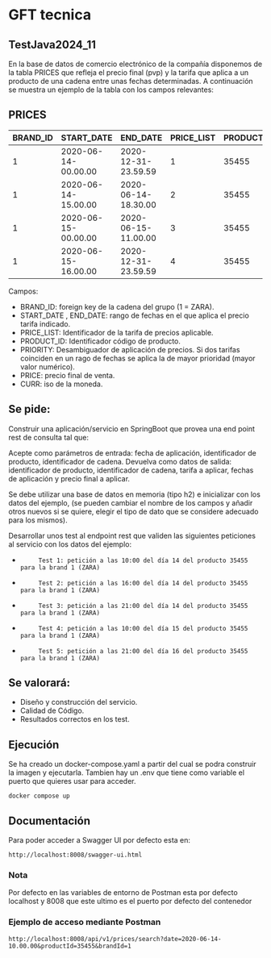 # GFT tecnica

## TestJava2024_11

En la base de datos de comercio electrónico de la compañía disponemos de la tabla PRICES que refleja el precio final (pvp) y la tarifa que aplica a un producto de una cadena entre unas fechas determinadas. A continuación se muestra un ejemplo de la tabla con los campos relevantes:
 
PRICES
-------
 
| BRAND_ID 	| START_DATE          	| END_DATE            	| PRICE_LIST 	| PRODUCT_ID 	| PRIORITY 	| PRICE 	| CURR 	|
|----------	|---------------------	|---------------------	|------------	|------------	|----------	|-------	|------	|
| 1        	| 2020-06-14-00.00.00 	| 2020-12-31-23.59.59 	| 1          	| 35455      	| 0        	| 35.50 	| EUR  	|
| 1        	| 2020-06-14-15.00.00 	| 2020-06-14-18.30.00 	| 2          	| 35455      	| 1        	| 25.45 	| EUR  	|
| 1        	| 2020-06-15-00.00.00 	| 2020-06-15-11.00.00 	| 3          	| 35455      	| 1        	| 30.50 	| EUR  	|
| 1        	| 2020-06-15-16.00.00 	| 2020-12-31-23.59.59 	| 4          	| 35455      	| 1        	| 38.95 	| EUR  	| 

Campos: 
 
- BRAND_ID: foreign key de la cadena del grupo (1 = ZARA).
- START_DATE , END_DATE: rango de fechas en el que aplica el precio tarifa indicado.
- PRICE_LIST: Identificador de la tarifa de precios aplicable.
- PRODUCT_ID: Identificador código de producto.
- PRIORITY: Desambiguador de aplicación de precios. Si dos tarifas coinciden en un rago de fechas se aplica la de mayor prioridad (mayor valor numérico).
- PRICE: precio final de venta.
- CURR: iso de la moneda.
 
## Se pide:
 
Construir una aplicación/servicio en SpringBoot que provea una end point rest de consulta  tal que:
 
Acepte como parámetros de entrada: fecha de aplicación, identificador de producto, identificador de cadena.
Devuelva como datos de salida: identificador de producto, identificador de cadena, tarifa a aplicar, fechas de aplicación y precio final a aplicar.
 
Se debe utilizar una base de datos en memoria (tipo h2) e inicializar con los datos del ejemplo, (se pueden cambiar el nombre de los campos y añadir otros nuevos si se quiere, elegir el tipo de dato que se considere adecuado para los mismos).
              
Desarrollar unos test al endpoint rest que  validen las siguientes peticiones al servicio con los datos del ejemplo:
                                                                                       
-          Test 1: petición a las 10:00 del día 14 del producto 35455   para la brand 1 (ZARA)
-          Test 2: petición a las 16:00 del día 14 del producto 35455   para la brand 1 (ZARA)
-          Test 3: petición a las 21:00 del día 14 del producto 35455   para la brand 1 (ZARA)
-          Test 4: petición a las 10:00 del día 15 del producto 35455   para la brand 1 (ZARA)
-          Test 5: petición a las 21:00 del día 16 del producto 35455   para la brand 1 (ZARA)
 
 
## Se valorará:
 
- Diseño y construcción del servicio.
- Calidad de Código.
- Resultados correctos en los test.

## Ejecución

Se ha creado un docker-compose.yaml a partir del cual se podra construir la imagen y ejecutarla. Tambien hay un .env que tiene como variable el puerto que quieres usar para acceder.

``` es
docker compose up
```

## Documentación

Para poder acceder a Swagger UI por defecto esta en:

``` es
http://localhost:8008/swagger-ui.html
```

### Nota
Por defecto en las variables de entorno de Postman esta por defecto localhost y 8008 que este ultimo es el puerto por defecto del contenedor


### Ejemplo de acceso mediante Postman

``` es
http://localhost:8008/api/v1/prices/search?date=2020-06-14-10.00.00&productId=35455&brandId=1
```